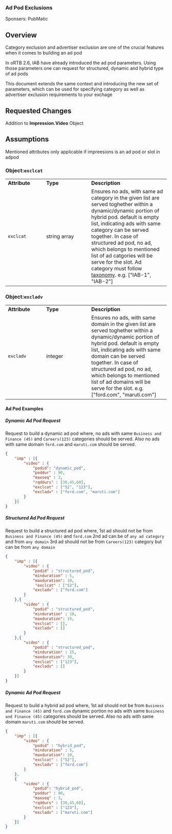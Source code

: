 ### Ad Pod Exclusions

Sponsers: PubMatic

## Overview
Category exclusion and advertiser exclusion are one of the crucial features when it comes to building an ad pod

In oRTB 2.6, IAB have already introduced the ad pod parameters. Using those parameters one can request for structured, dynamic and hybrid type of ad pods

This document extends the same context and introducing the new set of parameters, which can be used for specifying category as well as advertiser exclusion requirements to your exchage

## Requested Changes
Addition to **Impression.Video** Object

## Assumptions
Mentioned attributes only applicable if impreesions is an ad pod or slot in adpod

### Object:<code>exclcat</code>
<table>
  <tr>
    <td><strong>Attribute&nbsp;&nbsp;&nbsp;&nbsp;&nbsp;&nbsp;&nbsp;&nbsp;</strong></td>
    <td><strong>Type&nbsp;&nbsp;&nbsp;&nbsp;&nbsp;&nbsp;&nbsp;&nbsp;&nbsp;&nbsp;&nbsp;&nbsp;&nbsp;&nbsp;&nbsp;&nbsp;&nbsp;&nbsp;&nbsp;&nbsp;</strong></td>
    <td><strong>Description</strong></td>
  </tr>
  <tr>
    <td><code>exclcat</code></td>
    <td>string array</td>
    <td>Ensures no ads, with same ad category in the given list are served toghether within a dynamic/dynamic portion of hybrid pod. default is empty list, indicating ads with same category can be served together.
    In case of structured ad pod, no ad, which belongs to mentioned list of ad catgories will be serve for the slot. 
    Ad category must follow <a href="https://github.com/InteractiveAdvertisingBureau/AdCOM/blob/main/AdCOM%20v1.0%20FINAL.md#list_categorytaxonomies">taxonomy</a>.
    e.g. ["IAB-1", "IAB-2"]</td>
  </tr>
</table>

### Object:<code>excladv</code>
<table>
  <tr>
    <td><strong>Attribute&nbsp;&nbsp;&nbsp;&nbsp;&nbsp;&nbsp;&nbsp;&nbsp;</strong></td>
    <td><strong>Type&nbsp;&nbsp;&nbsp;&nbsp;&nbsp;&nbsp;&nbsp;&nbsp;&nbsp;&nbsp;&nbsp;&nbsp;&nbsp;&nbsp;&nbsp;&nbsp;&nbsp;&nbsp;&nbsp;&nbsp;</strong></td>
    <td><strong>Description</strong></td>
  </tr>
  <tr>
    <td><code>excladv</code></td>
    <td>integer</td>
    <td>Ensures no ads, with same domain in the given list are served toghether within a dynamic/dynamic portion of hybrid pod. default is empty list, indicating ads with same domain can be served together.
    In case of structured ad pod, no ad, which belongs to mentioned list of ad domains will be serve for the slot. e.g. ["ford.com", "maruti.com"]</td>
  </tr>
</table>

#### Ad Pod Examples

##### _Dynamic Ad Pod Request_

Request to build a dynamic ad pod where, no ads with same `Business and Finance (45)` and `Careers(123)` categories should be served. Also no ads with same domain `ford.com` and `maruti.com` should be served.

```json
{
    "imp" : [{
        "video" : {
            "podid": "dynamic_pod",
            "poddur" : 90,
            "maxseq" : 3,
            "rqddurs" : [30,45,60],
            "exclcat" : ["52", "123"],
            "excladv" : ["ford.com", "maruti.com"]
        }
    }]
}
```

##### _Structured Ad Pod Request_

Request to build a structured ad pod where,
1st ad should not be from `Business and Finance (45)` and `ford.com`
2nd ad can be of `any ad category` and from `any domain`
3rd ad should not be from `Careers(123)`  category but can be from `any domain`


```json
{
    "imp" : [{
        "video" : {
            "podid" : "structured_pod",
            "minduration" : 5,
            "maxduration": 10,
             "exclcat" : ["52"],
            "excladv" : ["ford.com"]
        }
    },{
        "video" : {
            "podid" : "structured_pod",
            "minduration" : 10,
            "maxduration": 15,
            "exclcat" : [],
            "excladv" : []
        }
    },{
        "video" : {
            "podid" : "structured_pod",
            "minduration" : 15,
            "maxduration": 30,
            "exclcat" : ["123"],
            "excladv" : []
        }
    }]
}
```

##### _Dynamic Ad Pod Request_

Request to build a hybrid ad pod where,
1st ad should not be from `Business and Finance (45)` and `ford.com`
dynamic portion no ads with same `Business and Finance (45)` categories should be served. Also no ads with same domain `maruti.com` should be served.

```json
{
    "imp" : [{
        "video" : {
            "podid" : "hybrid_pod",
            "minduration" : 5,
            "maxduration": 10,
            "exclcat" : ["52"],
            "excladv" : ["ford.com"]
        }
    },
    {
        "video" : {
            "podid": "hybrid_pod",
            "poddur" : 90,
            "maxseq" : 3,
            "rqddurs" : [30,45,60],
            "exclcat" : ["123"],
            "excladv" : ["maruti.com"]
        }
    }]
}
```